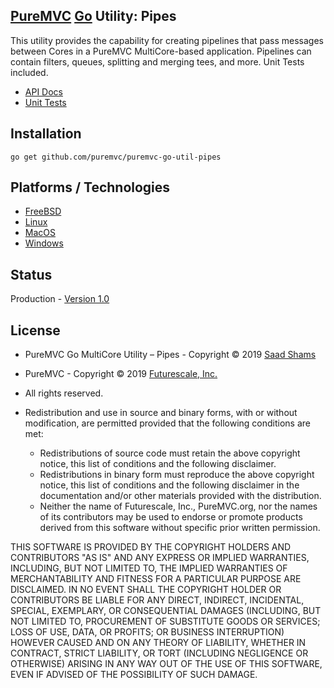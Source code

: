 ## [PureMVC](http://puremvc.github.com/) [Go](https://github.com/PureMVC/puremvc-go-multicore-framework/wiki) Utility: Pipes

This utility provides the capability for creating pipelines that pass messages between Cores in a PureMVC MultiCore-based application. Pipelines can contain filters, queues, splitting and merging tees, and more. Unit Tests included. 

* [API Docs]()
* [Unit Tests](http://puremvc.org/pages/images/screenshots/PureMVC-Shot-Go-Pipes-UnitTests.png)

## Installation
```
go get github.com/puremvc/puremvc-go-util-pipes
```

## Platforms / Technologies
* [FreeBSD](https://en.wikipedia.org/wiki/FreeBSD)
* [Linux](https://en.wikipedia.org/wiki/Linux)
* [MacOS](https://en.wikipedia.org/wiki/MacOS)
* [Windows](https://en.wikipedia.org/wiki/Microsoft_Windows)

## Status
Production - [Version 1.0](https://github.com/PureMVC/puremvc-go-util-pipes/blob/master/VERSION)

## License
* PureMVC Go MultiCore Utility – Pipes - Copyright © 2019 [Saad Shams](https://www.linkedin.com/in/muizz/)
* PureMVC - Copyright © 2019 [Futurescale, Inc.](http://futurescale.com/)
* All rights reserved.

* Redistribution and use in source and binary forms, with or without modification, are permitted provided that the following conditions are met:

  * Redistributions of source code must retain the above copyright notice, this list of conditions and the following disclaimer.
  * Redistributions in binary form must reproduce the above copyright notice, this list of conditions and the following disclaimer in the documentation and/or other materials provided with the distribution.
  * Neither the name of Futurescale, Inc., PureMVC.org, nor the names of its contributors may be used to endorse or promote products derived from this software without specific prior written permission.

THIS SOFTWARE IS PROVIDED BY THE COPYRIGHT HOLDERS AND CONTRIBUTORS "AS IS" AND ANY EXPRESS OR IMPLIED WARRANTIES, INCLUDING, BUT NOT LIMITED TO, THE IMPLIED WARRANTIES OF MERCHANTABILITY AND FITNESS FOR A PARTICULAR PURPOSE ARE DISCLAIMED. IN NO EVENT SHALL THE COPYRIGHT HOLDER OR CONTRIBUTORS BE LIABLE FOR ANY DIRECT, INDIRECT, INCIDENTAL, SPECIAL, EXEMPLARY, OR CONSEQUENTIAL DAMAGES (INCLUDING, BUT NOT LIMITED TO, PROCUREMENT OF SUBSTITUTE GOODS OR SERVICES; LOSS OF USE, DATA, OR PROFITS; OR BUSINESS INTERRUPTION) HOWEVER CAUSED AND ON ANY THEORY OF LIABILITY, WHETHER IN CONTRACT, STRICT LIABILITY, OR TORT (INCLUDING NEGLIGENCE OR OTHERWISE) ARISING IN ANY WAY OUT OF THE USE OF THIS SOFTWARE, EVEN IF ADVISED OF THE POSSIBILITY OF SUCH DAMAGE.
